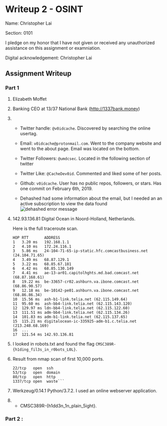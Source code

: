 # Writeup 2 - OSINT

Name: Christopher Lai

Section: 0101

I pledge on my honor that I have not given or received any unauthorized assistance on this assignment or examniation.

Digital acknowledgement: Christopher Lai

## Assignment Writeup

### Part 1 

1. Elizabeth Moffet

2. Banking CEO at 13/37 National Bank  (http://1337bank.money) 

3.  - Twitter handle: ```@v0idcache```.  Discovered by searching the online usertag.

    - Email: ```v0idcache@protonmail.com```.  Went to the company website and went to the about page.  Email was located on the bottom.

    - Twitter Followers: ```@umdcsec```.  Located in the following section of twitter

    - Twitter Like: ```@CacheDev0id```.  Commented and liked some of her posts.

    - Github: ```v0idcache```.  User has no public repos, followers, or stars.  Has one commit on February 6th, 2019.

    - Dehashed had some information about the email, but I needed an an active subscription to view the data found ![dehashed error message](https://i.imgur.com/GYC1MTU.png)

4. 142.93.136.81 Digital Ocean in Noord-Holland, Netherlands.

    Here is the full traceroute scan.

    ```TRACEROUTE (using port 139/tcp)
    HOP RTT       ADDRESS
    1   3.20 ms   192.168.1.1
    2   4.10 ms   172.24.116.1
    3   5.86 ms   24-104-71-65-ip-static.hfc.comcastbusiness.net (24.104.71.65)
    4   3.49 ms   68.87.129.1
    5   3.22 ms   68.85.67.181
    6   4.42 ms   68.85.130.149
    7   4.41 ms   ae-13-ar01.capitolhghts.md.bad.comcast.net (68.87.168.61)
    8   19.22 ms  be-33657-cr02.ashburn.va.ibone.comcast.net (68.86.90.57)
    9   12.18 ms  be-10142-pe01.ashburn.va.ibone.comcast.net (68.86.86.34)
    10  15.56 ms  ash-b1-link.telia.net (62.115.149.64)
    11  95.60 ms  ash-bb4-link.telia.net (62.115.143.120)
    12  129.97 ms ldn-bb4-link.telia.net (62.115.122.60)
    13  111.51 ms adm-bb4-link.telia.net (62.115.134.26)
    14  101.83 ms adm-b1-link.telia.net (62.115.137.65)
    15  115.21 ms digitalocean-ic-335925-adm-b1.c.telia.net (213.248.68.169)
    16  ...
    17  121.54 ms 142.93.136.81
    
5. I looked in robots.txt and found the flag ```CMSC389R-{h1ding_fil3s_in_r0bots_L0L}```.

6. Result from nmap scan of first 10,000 ports. 

    ```PORT     STATE SERVICE
    22/tcp   open  ssh
    53/tcp   open  domain
    80/tcp   open  http
    1337/tcp open  waste```

7. Werkzeug/0.14.1 Python/3.7.2.  I used an online webserver application.

8.  - CMSC389R-{h1dd3n_1n_plain_5ight}. 

### Part 2 :

